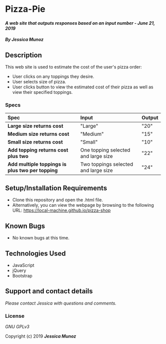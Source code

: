# Pizza-Pie

#### _A web site that outputs responses based on an input number - June 21, 2019_

#### _By **Jessica Munoz**_

## Description

This web site is used to estimate the cost of the user's pizza order:

* User clicks on any toppings they desire.
* User selects size of pizza.
* User clicks button to view the estimated cost of their pizza as well as view their specified toppings.



### Specs
| Spec | Input | Output |
| :-------------     | :------------- | :------------- |
| **Large size returns cost** | "Large" | "20" |
| **Medium size returns cost** | "Medium" | "15" |
| **Small size returns cost** | "Small" | "10" |
| **Add topping returns cost plus two** | One topping selected and large size | "22" |
| **Add multiple toppings is plus two per topping** | Two toppings selected and large size | "24" |

## Setup/Installation Requirements

* Clone this repository and open the .html file.
* Alternatively, you can view the webpage by browsing to the following URL: https://local-machine.github.io/pizza-shop

## Known Bugs
* No known bugs at this time.

## Technologies Used
* JavaScript
* jQuery
* Bootstrap

## Support and contact details

_Please contact Jessica with questions and comments._

### License

*GNU GPLv3*

Copyright (c) 2019 **_Jessica Munoz_**
